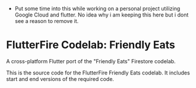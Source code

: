 
- Put some time into this while working on a personal project utilizing Google Cloud and flutter. No idea why i am keeping this here but i dont see a reason to remove it.

# FlutterFire Codelab: Friendly Eats
A cross-platform Flutter port of the "Friendly Eats" Firestore codelab.

This is the source code for the FlutterFire Friendly Eats codelab. It includes 
start and end versions of the required code.
